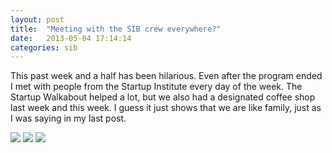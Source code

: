 ```yaml
---
layout: post
title:  "Meeting with the SIB crew everywhere?"
date:   2013-05-04 17:14:14
categories: sib
---
```


This past week and a half has been hilarious. Even after the program ended I met with people from the Startup Institute every day of the week. The Startup Walkabout helped a lot, but we also had a designated coffee shop last week and this week. I guess it just shows that we are like family, just as I was saying in my last post.

![](/images/sib_group_three.jpg)
![](/images/sib_group_one.jpg)
![](/images/sib_group_two.jpg)